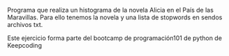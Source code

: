 Programa que realiza un histograma de la novela Alicia en el País de las Maravillas. Para ello tenemos la novela
y una lista de stopwords en sendos archivos txt.

Este ejercicio forma parte del bootcamp de programación101 de python de Keepcoding
